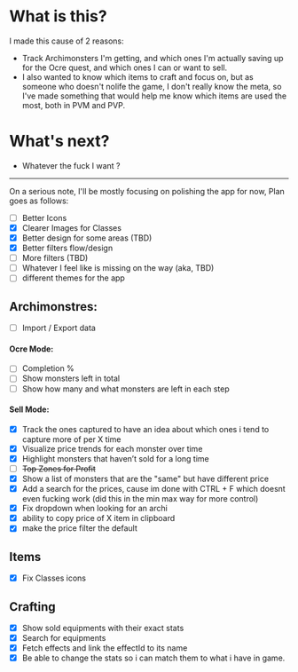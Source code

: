 # What is this?

I made this cause of 2 reasons:

- Track Archimonsters I'm getting, and which ones I'm actually saving up for the Ocre quest, and which ones I can or want to sell.
- I also wanted to know which items to craft and focus on, but as someone who doesn't nolife the game, I don't really know the meta, so I've made something that would help me know which items are used the most, both in PVM and PVP.

# What's next?

- Whatever the fuck I want ?

---

On a serious note, I'll be mostly focusing on polishing the app for now, Plan goes as follows:

- [ ] Better Icons
- [x] Clearer Images for Classes
- [x] Better design for some areas (TBD)
- [x] Better filters flow/design
- [ ] More filters (TBD)
- [ ] Whatever I feel like is missing on the way (aka, TBD)
- [ ] different themes for the app

## Archimonstres:

- [ ] Import / Export data

#### Ocre Mode:

- [ ] Completion %
- [ ] Show monsters left in total
- [ ] Show how many and what monsters are left in each step

#### Sell Mode:

- [x] Track the ones captured to have an idea about which ones i tend to capture more of per X time
- [x] Visualize price trends for each monster over time
- [x] Highlight monsters that haven’t sold for a long time
- [ ] ~~Top Zones for Profit~~
- [x] Show a list of monsters that are the "same" but have different price
- [x] Add a search for the prices, cause im done with CTRL + F which doesnt even fucking work (did this in the min max way for more control)
- [x] Fix dropdown when looking for an archi
- [x] ability to copy price of X item in clipboard
- [x] make the price filter the default

## Items

-[x] Fix Classes icons

## Crafting

- [x] Show sold equipments with their exact stats
- [x] Search for equipments
- [x] Fetch effects and link the effectId to its name
- [x] Be able to change the stats so i can match them to what i have in game.
